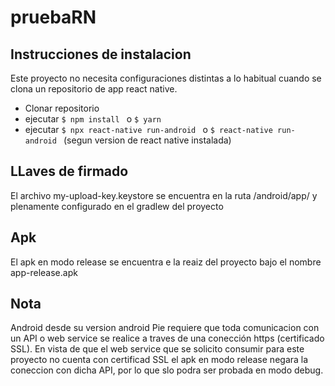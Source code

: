# pruebaRN

## Instrucciones de instalacion

Este proyecto no necesita configuraciones distintas a lo habitual cuando se clona un repositorio de app react native.

* Clonar repositorio
* ejecutar
```$ npm install ``` o ```$ yarn ```
* ejecutar ```$ npx react-native run-android ``` o ```$ react-native run-android ``` (segun version de react native instalada)

## LLaves de firmado

El archivo my-upload-key.keystore se encuentra en la ruta /android/app/ y plenamente configurado en el gradlew del proyecto

## Apk

El apk en modo release se encuentra e la reaiz del proyecto bajo el nombre app-release.apk

## Nota

Android desde su version android Pie requiere que toda comunicacion con un API o web service se realice a traves de una conección https (certificado SSL).
En vista de que el web service que se solicito consumir para este proyecto no cuenta con certificad SSL el apk en modo release negara la coneccion con dicha API, por lo que slo podra ser probada en modo debug.

